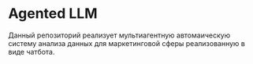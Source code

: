 # Agented LLM

Данный репозиторий реализует мультиагентную автомаическую систему анализа данных для маркетинговой сферы реализованную в виде чатбота.

